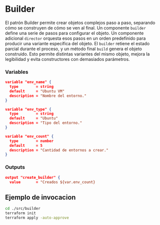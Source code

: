 # Builder

El patrón Builder permite crear objetos complejos paso a paso, separando cómo se construyen de cómo se ven al final.
Un componente ``builder`` define una serie de pasos para configurar el objeto.
Un componente adicional ``director`` orquesta esos pasos en un orden predefinido para producir una variante específica del objeto.
El ``builder`` retiene el estado parcial durante el proceso, y un método final ``build`` genera el objeto construido.
Esto permite distintas variantes del mismo objeto, mejora la legibilidad y evita constructores con demasiados parámetros.

### Variables

```json
variable "env_name" {
  type        = string
  default     = "Ubuntu VM"
  description = "Nombre del entorno."
}
```

```json
variable "env_type" {
  type        = string
  default     = "Ubuntu"
  description = "Tipo del entorno."
}
```

```json
variable "env_count" {
  type        = number
  default     = 5
  description = "Cantidad de entornos a crear."
}
```

### Outputs

```json
output "create_builder" {
  value       = "Creados ${var.env_count}
```

## Ejemplo de invocacion

```bash
cd ./src/builder
terraform init
terraform apply -auto-approve
```
